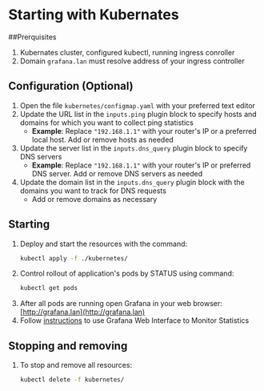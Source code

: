 # Starting with Kubernates

##Prerquisites

1. Kubernates cluster, configured kubectl, running ingress conroller
2. Domain `grafana.lan` must resolve address of your ingress controller

## Configuration (Optional)

1. Open the file `kubernetes/configmap.yaml` with your preferred text editor
2. Update the URL list in the `inputs.ping` plugin block to specify hosts and domains for which you want to collect ping statistics
   - **Example**: Replace `"192.168.1.1"` with your router's IP or a preferred local host. Add or remove hosts as needed
3. Update the server list in the `inputs.dns_query` plugin block to specify DNS servers
   - **Example**: Replace `"192.168.1.1"` with your router's IP or preferred DNS server. Add or remove DNS servers as needed
4. Update the domain list in the `inputs.dns_query` plugin block with the domains you want to track for DNS requests
   - Add or remove domains as necessary

## Starting 

1. Deploy and start the resources with the command:
   ```bash
   kubectl apply -f ./kubernetes/
   ```
2. Control rollout of application's pods by STATUS using command:
   ```bash
   kubectl get pods
   ```
3. After all pods are running open Grafana in your web browser: [http://grafana.lan](http://grafana.lan)
4. Follow [instructions](https://github.com/androg9n/ispmonitor#using-the-grafana-web-interface-to-monitor-statistics) to use Grafana Web Interface to Monitor Statistics

## Stopping and removing

1. To stop and remove all resources:
   ```bash
   kubectl delete -f kubernetes/
   ```
